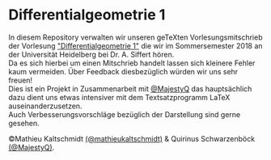 # Differentialgeometrie 1
In diesem Repository verwalten wir unseren geTeXten Vorlesungsmitschrieb der Vorlesung ["Differentialgeometrie 1"](http://people.mpim-bonn.mpg.de/siffert/SS18.html) die wir im Sommersemester 2018 an der Universität Heidelberg bei Dr. A. Siffert hören. \
Da es sich hierbei um einen Mitschrieb handelt lassen sich kleinere Fehler kaum vermeiden. Über Feedback diesbezüglich würden wir uns sehr freuen! \
Dies ist ein Projekt in Zusammenarbeit mit [@MajestyQ](https://github.com/MajestyQ) das hauptsächlich dazu dient uns etwas intensiver mit dem Textsatzprogramm LaTeX auseinanderzusetzen. \
Auch Verbesserungsvorschläge bezüglich der Darstellung sind gerne gesehen.

©Mathieu Kaltschmidt [(@mathieukaltschmidt)](https://github.com/mathieukaltschmidt) & Quirinus Schwarzenböck [(@MajestyQ)](https://github.com/MajestyQ).
